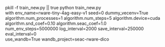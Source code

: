 pkill -f train_new.py || true
python train_new.py \
  with env_name=rware-tiny-4ag-easy-v1 seed=0 dummy_vecenv=True \
       algorithm.num_processes=1 algorithm.num_steps=5 algorithm.device=cuda \
       algorithm.snd_coef=0.10 algorithm.seac_coef=1.0 \
       num_env_steps=5000000 log_interval=2000 save_interval=250000 eval_interval=0 \
       use_wandb=True wandb_project=seac-rware-dico
